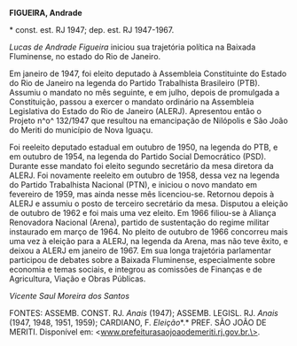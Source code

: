 **FIGUEIRA, Andrade**

\* const. est. RJ 1947; dep. est. RJ 1947-1967.

*Lucas de Andrade Figueira* iniciou sua trajetória política na Baixada
Fluminense, no estado do Rio de Janeiro.

Em janeiro de 1947, foi eleito deputado à Assembleia Constituinte do
Estado do Rio de Janeiro na legenda do Partido Trabalhista Brasileiro
(PTB). Assumiu o mandato no mês seguinte, e em julho, depois de
promulgada a Constituição, passou a exercer o mandato ordinário na
Assembleia Legislativa do Estado do Rio de Janeiro (ALERJ). Apresentou
então o Projeto n^o^ 132/1947 que resultou na emancipação de Nilópolis e
São João do Meriti do município de Nova Iguaçu.

Foi reeleito deputado estadual em outubro de 1950, na legenda do PTB, e
em outubro de 1954, na legenda do Partido Social Democrático (PSD).
Durante esse mandato foi eleito segundo secretário da mesa diretora da
ALERJ. Foi novamente reeleito em outubro de 1958, dessa vez na legenda
do Partido Trabalhista Nacional (PTN), e iniciou o novo mandato em
fevereiro de 1959, mas ainda nesse mês licenciou-se. Retornou depois à
ALERJ e assumiu o posto de terceiro secretário da mesa. Disputou a
eleição de outubro de 1962 e foi mais uma vez eleito. Em 1966 filiou-se
à Aliança Renovadora Nacional (Arena), partido de sustentação do regime
militar instaurado em março de 1964. No pleito de outubro de 1966
concorreu mais uma vez à eleição para a ALERJ, na legenda da Arena, mas
não teve êxito, e deixou a ALERJ em janeiro de 1967. Em sua longa
trajetória parlamentar participou de debates sobre a Baixada Fluminense,
especialmente sobre economia e temas sociais, e integrou as comissões de
Finanças e de Agricultura, Viação e Obras Públicas.

*Vicente Saul Moreira dos Santos*

FONTES: ASSEMB. CONST. RJ. *Anais* (1947); ASSEMB. LEGISL. RJ. *Anais*
(1947, 1948, 1951, 1959); CARDIANO, F. *Eleição**.* PREF. SÃO JOÃO DE
MERITI. Disponível em: \<www.prefeiturasaojoaodemeriti.rj.gov.br.\>.
